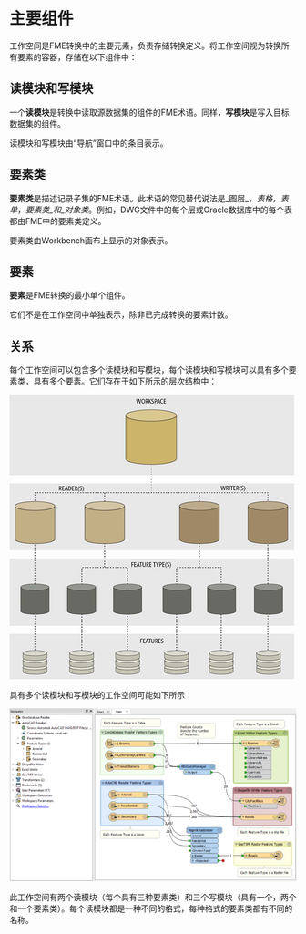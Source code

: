 # 主要组件

工作空间是FME转换中的主要元素，负责存储转换定义。将工作空间视为转换所有要素的容器，存储在以下组件中：

## 读模块和写模块

一个**读模块**是转换中读取源数据集的组件的FME术语。同样，**写模块**是写入目标数据集的组件。

读模块和写模块由“导航”窗口中的条目表示。

## 要素类

**要素类**是描述记录子集的FME术语。此术语的常见替代说法是_图层_，_表格_，_表单_，_要素类_和_对象类_。例如，DWG文件中的每个层或Oracle数据库中的每个表都由FME中的要素类定义。

要素类由Workbench画布上显示的对象表示。

## 要素

**要素**是FME转换的最小单个组件。

它们不是在工作空间中单独表示，除非已完成转换的要素计数。

## 关系

每个工作空间可以包含多个读模块和写模块，每个读模块和写模块可以具有多个要素类，具有多个要素。它们存在于如下所示的层次结构中：

[![](../../.gitbook/assets/img3.001.translationcomponentssmall.png)](https://github.com/safesoftware/FMETraining/blob/Desktop-Basic-2018/DesktopBasic3WorkspaceDesign/Images/Img3.001.TranslationComponentsSmall.png)

具有多个读模块和写模块的工作空间可能如下所示：

[![](../../.gitbook/assets/img3.001c.demoworkspacesmall.png)](https://github.com/safesoftware/FMETraining/blob/Desktop-Basic-2018/DesktopBasic3WorkspaceDesign/Images/Img3.001c.DemoWorkspaceSmall.png)

此工作空间有两个读模块（每个具有三种要素类）和三个写模块（具有一个，两个和一个要素类）。每个读模块都是一种不同的格式，每种格式的要素类都有不同的名称。

